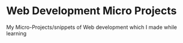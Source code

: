 # Web Development Micro Projects
My Micro-Projects/snippets of Web development which I made while learning
